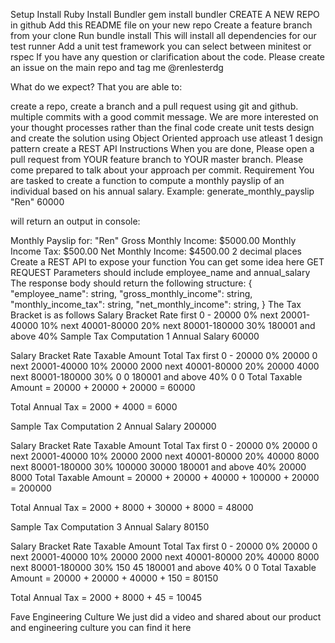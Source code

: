 Setup
Install Ruby
Install Bundler gem install bundler
CREATE A NEW REPO in github
Add this README file on your new repo
Create a feature branch from your clone
Run bundle install This will install all dependencies for our test runner
Add a unit test framework you can select between minitest or rspec
If you have any question or clarification about the code. Please create an issue on the main repo and tag me @renlesterdg

What do we expect?
That you are able to:

create a repo, create a branch and a pull request using git and github.
multiple commits with a good commit message. We are more interested on your thought processes rather than the final code
create unit tests
design and create the solution using Object Oriented approach
use atleast 1 design pattern
create a REST API
Instructions
When you are done, Please open a pull request from YOUR feature branch to YOUR master branch.
Please come prepared to talk about your approach per commit.
Requirement
You are tasked to create a function to compute a monthly payslip of an individual based on his annual salary. Example:
generate_monthly_payslip "Ren" 60000

will return an output in console:

 Monthly Payslip for: "Ren"
 Gross Monthly Income: $5000.00
 Monthly Income Tax: $500.00
 Net Monthly Income: $4500.00
2 decimal places
Create a REST API to expose your function You can get some idea here
GET
REQUEST Parameters should include employee_name and annual_salary
The response body should return the following structure:
{
  "employee_name": string,
  "gross_monthly_income": string,
  "monthly_income_tax": string,
  "net_monthly_income": string,
}
The Tax Bracket is as follows
Salary Bracket	Rate
first 0 - 20000	0%
next 20001-40000	10%
next 40001-80000	20%
next 80001-180000	30%
180001 and above	40%
Sample Tax Computation 1
Annual Salary 60000

Salary Bracket	Rate	Taxable Amount	Total Tax
first 0 - 20000	0%	20000	0
next 20001-40000	10%	20000	2000
next 40001-80000	20%	20000	4000
next 80001-180000	30%	0	0
180001 and above	40%	0	0
Total Taxable Amount = 20000 + 20000 + 20000 = 60000

Total Annual Tax = 2000 + 4000 = 6000

Sample Tax Computation 2
Annual Salary 200000

Salary Bracket	Rate	Taxable Amount	Total Tax
first 0 - 20000	0%	20000	0
next 20001-40000	10%	20000	2000
next 40001-80000	20%	40000	8000
next 80001-180000	30%	100000	30000
180001 and above	40%	20000	8000
Total Taxable Amount = 20000 + 20000 + 40000 + 100000 + 20000 = 200000

Total Annual Tax = 2000 + 8000 + 30000 + 8000 = 48000

Sample Tax Computation 3
Annual Salary 80150

Salary Bracket	Rate	Taxable Amount	Total Tax
first 0 - 20000	0%	20000	0
next 20001-40000	10%	20000	2000
next 40001-80000	20%	40000	8000
next 80001-180000	30%	150	45
180001 and above	40%	0	0
Total Taxable Amount = 20000 + 20000 + 40000 + 150 = 80150

Total Annual Tax = 2000 + 8000 + 45 = 10045

Fave Engineering Culture
We just did a video and shared about our product and engineering culture you can find it here
